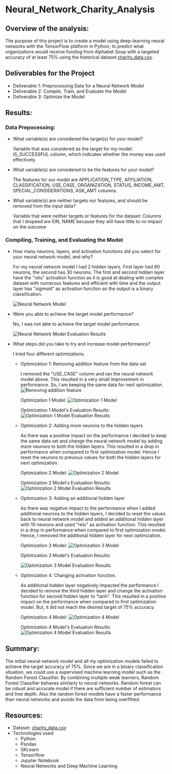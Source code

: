 # Neural_Network_Charity_Analysis

## Overview of the analysis:
The purpose of this project is to create a model using deep-learning neural networks with the TensorFlow platform in Python, to predict what organizations would receive funding from Alphabet Soup with a targeted accuracy of at least 75% using the historical dataset [charity_data.csv](Resources/charity_data.csv).

## Deliverables for the Project
- Deliverable 1: Preprocessing Data for a Neural Network Model
- Deliverable 2: Compile, Train, and Evaluate the Model
- Deliverable 3: Optimize the Model

## Results:

### Data Prepocessing:
- What variable(s) are considered the target(s) for your model?
  
  Variable that was considered as the target for my model: IS_SUCCESSFUL column, which indicates whether the money was used effectively.
- What variable(s) are considered to be the features for your model?
  
  The features for our model are APPLICATION_TYPE, AFFILIATION, CLASSIFICATION, USE_CASE, ORGANIZATION, STATUS, INCOME_AMT, SPECIAL_CONSIDERATIONS, ASK_AMT columns.
- What variable(s) are neither targets nor features, and should be removed from the input data?
  
  Variable that were neither targets or features for the dataset: Columns that I dropeed are EIN, NAME because they will have little to no impact on the outcome

### Compiling, Training, and Evaluating the Model
- How many neurons, layers, and activation functions did you select for your neural network model, and why?
  
  For my neural network model I had 2 hidden layers. First layer had 80 neurons, the second has 30 neurons. The first and second hidden layer have the "relu" activation function as it is good at dealing with complex dataset with numerous features and efficient with time and the output layer has "sigmoid" as activation function as the output is a binary classification.

  ![Neural Network Model](Resources/nn_model.PNG)
  
- Were you able to achieve the target model performance?
  
  No, I was not able to achieve the target model performance.

  ![Neural Network Model Evaluation Results](Resources/nn_model_results.PNG)

- What steps did you take to try and increase model performance?
  
  I tried four different optimizations.
  
  - Optimization 1: Removing addition feature from the data set
       
       I removed the "USE_CASE" column and ran the neural network model above. This resulted in a very small improvement in performance. So, I am keeping the same data for next optimization.
        ![Removing addition feature](Resources/opt1_model_remove_field.PNG)
        
    Optimization 1 Model:
        ![Optimization 1 Model](Resources/opt1_model.PNG)
    
    Optimization 1 Model's Evaluation Results:
    ![Optimization 1 Model Evaluation Results](Resources/opt1_model_results.PNG)

  - Optimization 2: Adding more neurons to the hidden layers
        
      As there was a positive impact on the performance I decided to keep the same data set and change the neural network model by adding more neurons to both the hidden layers. This resulted in a drop in performance when compared to first optimization model. Hence I reset the neurons to previous values for both the hidden layers for next optimization.

    Optimization 2 Model:
        ![Optimization 2 Model](Resources/opt2_model.PNG)

    Optimization 2 Model's Evaluation Results:
        ![Optimization 2 Model Evaluation Results](Resources/opt2_model_results.PNG)

  - Optimization 3: Adding an additional hidden layer
       
       As there was negative impact to the performance when I added additional neurons to the hidden layers, I decided to reset the values back to neural network model and added an additional hidden layer with 10 neurons and used "relu" as activation function. This resulted in a drop in performance when compared to first optimization model. Hence, I removed the additional hidden layer for next optimization.

    Optimization 3 Model:
        ![Optimization 3 Model](Resources/opt3_model.PNG)

    Optimization 3 Model's Evaluation Results:
        
       ![Optimization 3 Model Evaluation Results](Resources/opt3_model_results.PNG)

  - Optimization 4: Changing activation function.
       
       As additional hidden layer negatively impacted the performance I decided to remove the third hidden layer and change the activation function for second hidden layer to "tanh". This resulted in a positive impact on the performance when compared to first optimization model. But, it did not reach the desired target of 75% accuracy.

    Optimization 4 Model:
        ![Optimization 4 Model](Resources/opt4_model.PNG)

    Optimization 4 Model's Evaluation Results:
       ![Optimization 4 Model Evaluation Results](Resources/opt4_model_results.PNG)


## Summary:
The initial neural network model and all my optimization models failed to achieve the target accuracy of 75%. Since we are in a binary classification situation, we could use a supervised machine learning model such as the Random Forest Classifier. By combining multiple weak learners, Random Forest Classifier behaves similarly to neural networks. Random forest can be robust and accurate model if there are sufficient number of estimators and tree depth. Also the random forest models have a faster performance than neural networks and avoids the data from being overfitted.

## Resources:
- Dataset: [charity_data.csv](Resources/charity_data.csv)
- Technologies used:
  - Python
  - Pandas
  - SKLearn
  - Tensorflow
  - Jupyter Notebook
  - Neural Networks and Deep Machine Learning
